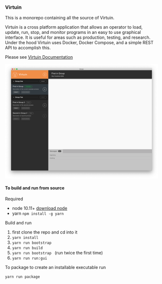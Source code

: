 ### Virtuin

This is a monorepo containing all the source of Virtuin.

Virtuin is a cross platform application that allows an operator to load, update,
run, stop, and monitor programs in an easy to use graphical interface.
It is useful for areas such as production, testing, and research. Under the hood
Virtuin uses Docker, Docker Compose, and a simple REST API to accomplish this.   

Please see
[Virtuin Documentation](./DOCUMENTATION.MD)

![GUI](./release.png)

#### To build and run from source
Required
- node 10.11+
  [download node](https://nodejs.org/en/download/)
- yarn
  ```npm install -g yarn```

Build and run

1. first clone the repo and cd into it
2. ```yarn install```
3. ```yarn run bootstrap ```
4. ```yarn run build ```
5. ```yarn run bootstrap ``` (run twice the first time)
6. ```yarn run run:gui```


To package to create an installable executable run
```
yarn run package
```
